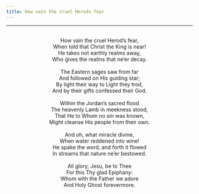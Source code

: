```yaml
---
title: How vain the cruel Herods fear
---
```


---
<center>
<br/>
How vain the cruel Herod’s fear,<br/>
When told that Christ the King is near!<br/>
He takes not earthly realms away,<br/>
Who gives the realms that ne’er decay.<br/>
<br/>
The Eastern sages saw from far<br/>
And followed on His guiding star;<br/>
By light their way to Light they trod,<br/>
And by their gifts confessed their God.<br/>
<br/>
Within the Jordan’s sacred flood<br/>
The heavenly Lamb in meekness stood,<br/>
That He to Whom no sin was known,<br/>
Might cleanse His people from their own.<br/>
<br/>
And oh, what miracle divine,<br/>
When water reddened into wine!<br/>
He spake the word, and forth it flowed<br/>
In streams that nature ne’er bestowed.<br/>
<br/>
All glory, Jesu, be to Thee<br/>
For this Thy glad Epiphany:<br/>
Whom with the Father we adore<br/>
And Holy Ghost forevermore.<br/>

</center>